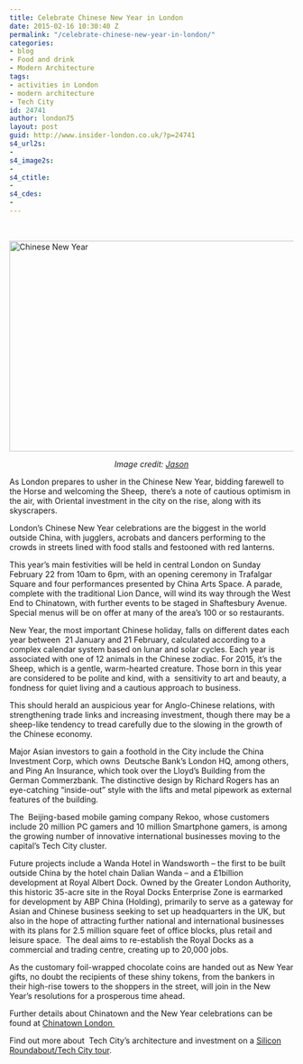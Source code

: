 ```yaml
---
title: Celebrate Chinese New Year in London
date: 2015-02-16 10:30:40 Z
permalink: "/celebrate-chinese-new-year-in-london/"
categories:
- blog
- Food and drink
- Modern Architecture
tags:
- activities in London
- modern architecture
- Tech City
id: 24741
author: london75
layout: post
guid: http://www.insider-london.co.uk/?p=24741
s4_url2s:
- 
s4_image2s:
- 
s4_ctitle:
- 
s4_cdes:
- 
---
```


&nbsp;

<img class="aligncenter wp-image-24778 size-full" src="http://www.insider-london.co.uk/wp-content/uploads/2015/02/Chinese-New-Year.jpg" alt="Chinese New Year" width="569" height="373" />

<p style="text-align: center;">
  <em>Image credit: <a href="https://www.flickr.com/photos/lewishamdreamer/99520112/in/photolist-9N4S1-bhqwF2-bhqwXx-bhqy6B-bhqyoR-bhqxRz-bhqxwX-bhqyZZ-bhqxgZ-bhqyGB-9hfps3-5WK3Eu-4Euxvr-covTJ-9hfprY-9hc6QR-9hc6PR-9hc6Qz-9hfps5-9hfprL-9hfps9-9hfjV5-9hfjUY-9hfjUN-9hfjUQ-9hc6QD-9hc6Px-9hc6PF-9hfprU-9hfjUS-jGW2gj-4qN1f3-4rCukE-5X9fUV-4rCu9f-4rCo9A-jGUz8i-4rCrXJ-xkN5m-4rykaa-4rCtim-2ktJU-4ryirc-D974p-4reyFM-7EK3uq-bq3rHZ-7EK21E-7EK5D3-4rCvuh" target="_blank">Jason</a></em>
</p>

As London prepares to usher in the Chinese New Year, bidding farewell to the Horse and welcoming the Sheep,  there&#8217;s a note of cautious optimism in the air, with Oriental investment in the city on the rise, along with its skyscrapers.

London’s Chinese New Year celebrations are the biggest in the world outside China, with jugglers, acrobats and dancers performing to the crowds in streets lined with food stalls and festooned with red lanterns.

This year’s main festivities will be held in central London on Sunday February 22 from 10am to 6pm, with an opening ceremony in Trafalgar Square and four performances presented by China Arts Space. A parade, complete with the traditional Lion Dance, will wind its way through the West End to Chinatown, with further events to be staged in Shaftesbury Avenue. Special menus will be on offer at many of the area’s 100 or so restaurants.

New Year, the most important Chinese holiday, falls on different dates each year between  21 January and 21 February, calculated according to a complex calendar system based on lunar and solar cycles. Each year is associated with one of 12 animals in the Chinese zodiac. For 2015, it’s the Sheep, which is a gentle, warm-hearted creature. Those born in this year are considered to be polite and kind, with a  sensitivity to art and beauty, a fondness for quiet living and a cautious approach to business.

This should herald an auspicious year for Anglo-Chinese relations, with strengthening trade links and increasing investment, though there may be a sheep-like tendency to tread carefully due to the slowing in the growth of the Chinese economy.

Major Asian investors to gain a foothold in the City include the China Investment Corp, which owns  Deutsche Bank’s London HQ, among others, and Ping An Insurance, which took over the Lloyd’s Building from the German Commerzbank. The distinctive design by Richard Rogers has an eye-catching “inside-out” style with the lifts and metal pipework as external features of the building.

The  Beijing-based mobile gaming company Rekoo, whose customers include 20 million PC gamers and 10 million Smartphone gamers, is among the growing number of innovative international businesses moving to the capital’s Tech City cluster.

Future projects include a Wanda Hotel in Wandsworth – the first to be built outside China by the hotel chain Dalian Wanda &#8211; and a £1billion development at Royal Albert Dock. Owned by the Greater London Authority, this historic 35-acre site in the Royal Docks Enterprise Zone is earmarked for development by ABP China (Holding), primarily to serve as a gateway for Asian and Chinese business seeking to set up headquarters in the UK, but also in the hope of attracting further national and international businesses with its plans for 2.5 million square feet of office blocks, plus retail and leisure space.  The deal aims to re-establish the Royal Docks as a commercial and trading centre, creating up to 20,000 jobs.

As the customary foil-wrapped chocolate coins are handed out as New Year gifts, no doubt the recipients of these shiny tokens, from the bankers in their high-rise towers to the shoppers in the street, will join in the New Year’s resolutions for a prosperous time ahead.

Further details about Chinatown and the New Year celebrations can be found at [Chinatown London ](http://www.chinatownlondon.org/ "Chinatown London")

Find out more about  Tech City&#8217;s architecture and investment on a [Silicon Roundabout/Tech City tour](http://www.insider-london.co.uk/silicon-roundabout-tech-city-tour/ "Silicon Roundabout/Tech City tour").

&nbsp;